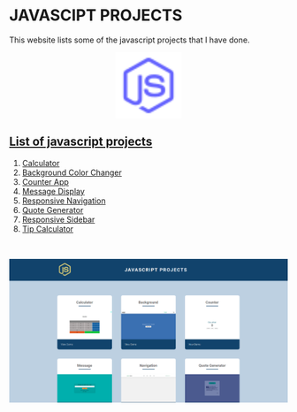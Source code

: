 # JAVASCIPT PROJECTS

<p>This website lists some of the javascript projects that I have done.</p>

<p style=" display: flex; justify-content: center;"><img src="./images/java-script.svg" alt="js logo" style="width: 120px;"></p>

## <a href="https://sandarvashakya.github.io/Javascript-Projects/">List of javascript projects</a>

1. <a href="./calculator/index.html" target="_blank">Calculator</a>
2. <a href="./color-changer/index.html" target="_blank" target="_blank">Background Color Changer</a>
3. <a href="./counter-1/index.html" target="_blank">Counter App</a>
4. <a href="./message/index.html" target="_blank">Message Display</a>
5. <a href="./nav-bar/index.html" target="_blank">Responsive Navigation</a>
6. <a href="./quote-gen/index.html" target="_blank">Quote Generator</a>
7. <a href="./sidebar/index.html" target="_blank">Responsive Sidebar</a>
8. <a href="./tip-calculator/index.html" target="_blank">Tip Calculator</a>

<img src="./images/js.png" alt="js projects" style="margin-top: 2rem">
